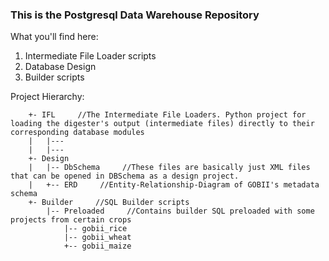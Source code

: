 ### This is the Postgresql Data Warehouse Repository 

What you'll find here:
1. Intermediate File Loader scripts
2. Database Design
3. Builder scripts

Project Hierarchy:
```
	+- IFL     //The Intermediate File Loaders. Python project for loading the digester's output (intermediate files) directly to their corresponding database modules
	|   |---
	|   |---
	+- Design
	|   |-- DbSchema     //These files are basically just XML files that can be opened in DBSchema as a design project.
	|   +-- ERD     //Entity-Relationship-Diagram of GOBII's metadata schema
	+- Builder     //SQL Builder scripts
	    |-- Preloaded     //Contains builder SQL preloaded with some projects from certain crops
		    |-- gobii_rice
		    |-- gobii_wheat
		    +-- gobii_maize
```